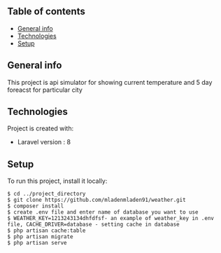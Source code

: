 ## Table of contents
* [General info](#general-info)
* [Technologies](#technologies)
* [Setup](#setup)

## General info
This project is api simulator for showing current temperature and 5 day foreacst for particular city
	
## Technologies
Project is created with:
* Laravel version : 8

	
## Setup
To run this project, install it locally:

```
$ cd ../project_directory
$ git clone https://github.com/mladenmladen91/weather.git
$ composer install
$ create .env file and enter name of database you want to use
$ WEATHER_KEY=1213243134dhfdfsf- an example of weather_key in .env file, CACHE_DRIVER=database - setting cache in database
$ php artisan cache:table
$ php artisan migrate
$ php artisan serve